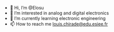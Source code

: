 - 👋 Hi, I’m @Elosu
- 👀 I’m interested in analog and digital electronics
- 🌱 I’m currently learning electronic engineering
- 📫 How to reach me louis.chirade@edu.esiee.fr

<!---
Elosu/Elosu is a ✨ special ✨ repository because its `README.md` (this file) appears on your GitHub profile.
You can click the Preview link to take a look at your changes.
--->
